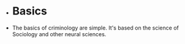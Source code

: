 - # Basics
- The basics of criminology are simple. It's based on the science of Sociology and other neural sciences.